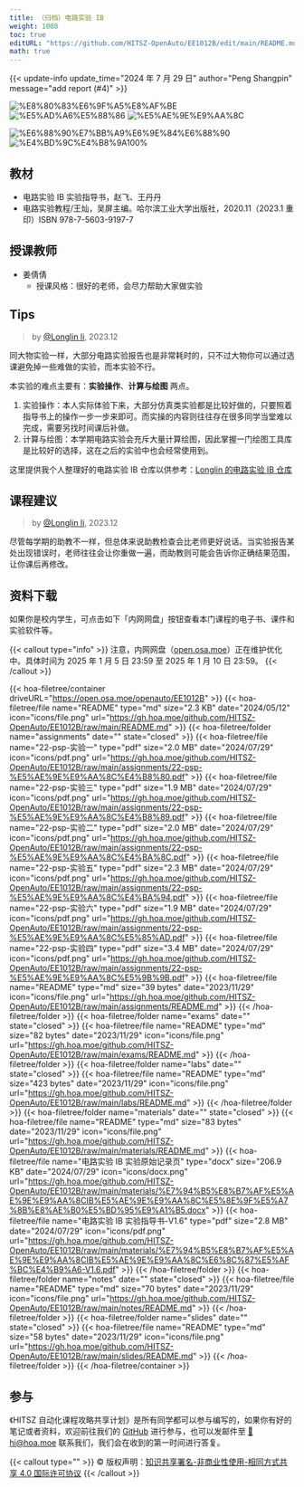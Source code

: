 ```yaml
---
title: （归档）电路实验 IB
weight: 1008
toc: true
editURL: "https://github.com/HITSZ-OpenAuto/EE1012B/edit/main/README.md"
math: true
---
```


{{< update-info update_time="2024 年 7 月 29 日" author="Peng Shangpin" message="add report (#4)" >}}

<!--
1. 通过 [Shields.io](https://shields.io/) 生成如下的徽章，标注课程的基本信息。
2. 请根据课程的具体内容增删仓库的子文件夹。子文件夹建议使用小写英文，并且添加 README.md。
3. 关于课程的描述可以不止以下几个方面，酌情增删。
4. hoa.moe 生成本课程对应页面后，请将页面链接复制到 GitHub 仓库的 About/Website 中。
5. 可以在 GitHub 页面的 About/Topics 中为课程添加话题名称。
-->

<div class="img-div hx-mt-4 hx-flex-row hx-justify-start hx-items-center">

![%E8%80%83%E6%9F%A5%E8%AF%BE](https://img.shields.io/badge/%E8%80%83%E6%9F%A5%E8%AF%BE-green)
![%E5%AD%A6%E5%88%86](https://img.shields.io/badge/%E5%AD%A6%E5%88%86-0.5-moccasin)
![%E5%AE%9E%E9%AA%8C](https://img.shields.io/badge/%E5%AE%9E%E9%AA%8C-purple)

![%E6%88%90%E7%BB%A9%E6%9E%84%E6%88%90](https://img.shields.io/badge/%E6%88%90%E7%BB%A9%E6%9E%84%E6%88%90-gold)
![%E4%BD%9C%E4%B8%9A100%](https://img.shields.io/badge/%E5%87%BA%E5%8B%A4+%E5%AE%9E%E9%AA%8C%E6%8A%A5%E5%91%8A-100%25-wheat)

</div>

## 教材
- 电路实验 IB 实验指导书，赵飞、王丹丹
- 电路实验教程/王灿，吴屏主编。哈尔滨工业大学出版社，2020.11（2023.1 重印）ISBN 978-7-5603-9197-7

## 授课教师
- 姜倩倩
  - 授课风格：很好的老师，会尽力帮助大家做实验

## Tips
> by [@Longlin li](https://github.com/longlin10086), 2023.12

同大物实验一样，大部分电路实验报告也是非常耗时的，只不过大物你可以通过选课避免掉一些难做的实验，而本实验不行。

本实验的难点主要有：**实验操作**、**计算与绘图** 两点。
1. 实验操作：本人实际体验下来，大部分仿真类实验都是比较好做的，只要照着指导书上的操作一步一步来即可。而实操的内容则往往存在很多同学当堂难以完成，需要另找时间课后补做。
2. 计算与绘图：本学期电路实验会充斥大量计算绘图，因此掌握一门绘图工具库是比较好的选择，这在之后的实验中也会经常使用到。

这里提供我个人整理好的电路实验 IB 仓库以供参考：[Longlin 的电路实验 IB 仓库](https://github.com/longlin10086/HITSZ-CircLab)

## 课程建议
> by [@Longlin li](https://github.com/longlin10086), 2023.12

尽管每学期的助教不一样，但总体来说助教检查会比老师更好说话。当实验报告某处出现错误时，老师往往会让你重做一遍，而助教则可能会告诉你正确结果范围，让你课后再修改。

## 资料下载

如果你是校内学生，可点击如下「内网网盘」按钮查看本门课程的电子书、课件和实验软件等。

{{< callout type="info" >}}
  注意，内网网盘（[open.osa.moe](https://open.osa.moe/openauto)）正在维护优化中。具体时间为 2025 年 1 月 5 日 23:59 至 2025 年 1 月 10 日 23:59。
{{< /callout >}}

{{< hoa-filetree/container driveURL="https://open.osa.moe/openauto/EE1012B" >}}
  {{< hoa-filetree/file name="README" type="md" size="2.3 KB" date="2024/05/12" icon="icons/file.png" url="https://gh.hoa.moe/github.com/HITSZ-OpenAuto/EE1012B/raw/main/README.md" >}}
  {{< hoa-filetree/folder name="assignments" date="" state="closed" >}}
    {{< hoa-filetree/file name="22-psp-实验一" type="pdf" size="2.0 MB" date="2024/07/29" icon="icons/pdf.png" url="https://gh.hoa.moe/github.com/HITSZ-OpenAuto/EE1012B/raw/main/assignments/22-psp-%E5%AE%9E%E9%AA%8C%E4%B8%80.pdf" >}}
    {{< hoa-filetree/file name="22-psp-实验三" type="pdf" size="1.9 MB" date="2024/07/29" icon="icons/pdf.png" url="https://gh.hoa.moe/github.com/HITSZ-OpenAuto/EE1012B/raw/main/assignments/22-psp-%E5%AE%9E%E9%AA%8C%E4%B8%89.pdf" >}}
    {{< hoa-filetree/file name="22-psp-实验二" type="pdf" size="2.0 MB" date="2024/07/29" icon="icons/pdf.png" url="https://gh.hoa.moe/github.com/HITSZ-OpenAuto/EE1012B/raw/main/assignments/22-psp-%E5%AE%9E%E9%AA%8C%E4%BA%8C.pdf" >}}
    {{< hoa-filetree/file name="22-psp-实验五" type="pdf" size="2.3 MB" date="2024/07/29" icon="icons/pdf.png" url="https://gh.hoa.moe/github.com/HITSZ-OpenAuto/EE1012B/raw/main/assignments/22-psp-%E5%AE%9E%E9%AA%8C%E4%BA%94.pdf" >}}
    {{< hoa-filetree/file name="22-psp-实验六" type="pdf" size="1.9 MB" date="2024/07/29" icon="icons/pdf.png" url="https://gh.hoa.moe/github.com/HITSZ-OpenAuto/EE1012B/raw/main/assignments/22-psp-%E5%AE%9E%E9%AA%8C%E5%85%AD.pdf" >}}
    {{< hoa-filetree/file name="22-psp-实验四" type="pdf" size="3.4 MB" date="2024/07/29" icon="icons/pdf.png" url="https://gh.hoa.moe/github.com/HITSZ-OpenAuto/EE1012B/raw/main/assignments/22-psp-%E5%AE%9E%E9%AA%8C%E5%9B%9B.pdf" >}}
    {{< hoa-filetree/file name="README" type="md" size="39 bytes" date="2023/11/29" icon="icons/file.png" url="https://gh.hoa.moe/github.com/HITSZ-OpenAuto/EE1012B/raw/main/assignments/README.md" >}}
  {{< /hoa-filetree/folder >}}
  {{< hoa-filetree/folder name="exams" date="" state="closed" >}}
    {{< hoa-filetree/file name="README" type="md" size="82 bytes" date="2023/11/29" icon="icons/file.png" url="https://gh.hoa.moe/github.com/HITSZ-OpenAuto/EE1012B/raw/main/exams/README.md" >}}
  {{< /hoa-filetree/folder >}}
  {{< hoa-filetree/folder name="labs" date="" state="closed" >}}
    {{< hoa-filetree/file name="README" type="md" size="423 bytes" date="2023/11/29" icon="icons/file.png" url="https://gh.hoa.moe/github.com/HITSZ-OpenAuto/EE1012B/raw/main/labs/README.md" >}}
  {{< /hoa-filetree/folder >}}
  {{< hoa-filetree/folder name="materials" date="" state="closed" >}}
    {{< hoa-filetree/file name="README" type="md" size="83 bytes" date="2023/11/29" icon="icons/file.png" url="https://gh.hoa.moe/github.com/HITSZ-OpenAuto/EE1012B/raw/main/materials/README.md" >}}
    {{< hoa-filetree/file name="电路实验 IB 实验原始记录页" type="docx" size="206.9 KB" date="2024/07/29" icon="icons/docx.png" url="https://gh.hoa.moe/github.com/HITSZ-OpenAuto/EE1012B/raw/main/materials/%E7%94%B5%E8%B7%AF%E5%AE%9E%E9%AA%8CIB%E5%AE%9E%E9%AA%8C%E5%8E%9F%E5%A7%8B%E8%AE%B0%E5%BD%95%E9%A1%B5.docx" >}}
    {{< hoa-filetree/file name="电路实验 IB 实验指导书-V1.6" type="pdf" size="2.8 MB" date="2024/07/29" icon="icons/pdf.png" url="https://gh.hoa.moe/github.com/HITSZ-OpenAuto/EE1012B/raw/main/materials/%E7%94%B5%E8%B7%AF%E5%AE%9E%E9%AA%8CIB%E5%AE%9E%E9%AA%8C%E6%8C%87%E5%AF%BC%E4%B9%A6-V1.6.pdf" >}}
  {{< /hoa-filetree/folder >}}
  {{< hoa-filetree/folder name="notes" date="" state="closed" >}}
    {{< hoa-filetree/file name="README" type="md" size="70 bytes" date="2023/11/29" icon="icons/file.png" url="https://gh.hoa.moe/github.com/HITSZ-OpenAuto/EE1012B/raw/main/notes/README.md" >}}
  {{< /hoa-filetree/folder >}}
  {{< hoa-filetree/folder name="slides" date="" state="closed" >}}
    {{< hoa-filetree/file name="README" type="md" size="58 bytes" date="2023/11/29" icon="icons/file.png" url="https://gh.hoa.moe/github.com/HITSZ-OpenAuto/EE1012B/raw/main/slides/README.md" >}}
  {{< /hoa-filetree/folder >}}
{{< /hoa-filetree/container >}}

## 参与

《HITSZ 自动化课程攻略共享计划》是所有同学都可以参与编写的，如果你有好的笔记或者资料，欢迎前往我们的 [GitHub](https://github.com/HITSZ-OpenAuto) 进行参与，也可以发邮件至 [📮hi@hoa.moe](mailto:hi@hoa.moe) 联系我们，我们会在收到的第一时间进行答复。

{{< callout type="" >}}
  © 版权声明：[知识共享署名-非商业性使用-相同方式共享 4.0 国际许可协议](https://creativecommons.org/licenses/by-nc-sa/4.0/)
{{< /callout >}}
